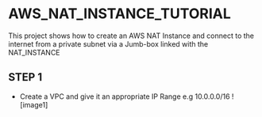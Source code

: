 # AWS_NAT_INSTANCE_TUTORIAL
This project shows how to create an AWS NAT Instance and connect to the internet from a private subnet via a Jumb-box linked with the NAT_INSTANCE

## STEP 1
  * Create a VPC and give it an appropriate IP Range e.g 10.0.0.0/16
  ![image1] 
